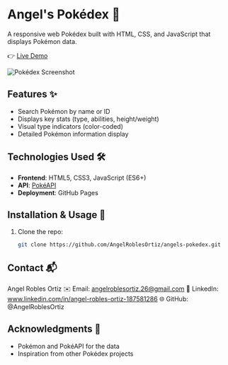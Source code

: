# Angel's Pokédex 🌟

A responsive web Pokédex built with HTML, CSS, and JavaScript that displays Pokémon data. 

👉 [Live Demo](https://angelroblesortiz.github.io/angels-pokedex/code/index.html) 

![Pokédex Screenshot](../angels-pokedex/images/preview.png) <!-- Add your screenshot file and path here -->

## Features ✨
- Search Pokémon by name or ID
- Displays key stats (type, abilities, height/weight)
- Visual type indicators (color-coded)
- Detailed Pokémon information display

## Technologies Used 🛠️
- **Frontend**: HTML5, CSS3, JavaScript (ES6+)
- **API**: [PokéAPI](https://pokeapi.co/) 
- **Deployment**: GitHub Pages

## Installation & Usage 🚀
1. Clone the repo:
   ```bash
   git clone https://github.com/AngelRoblesOrtiz/angels-pokedex.git

## Contact 📬
Angel Robles Ortiz
✉️ Email: angelroblesortiz.26@gmail.com
💼 LinkedIn: www.linkedin.com/in/angel-robles-ortiz-187581286
🌐 GitHub: @AngelRoblesOrtiz

## Acknowledgments 🙏
- Pokémon and PokéAPI for the data
- Inspiration from other Pokédex projects

